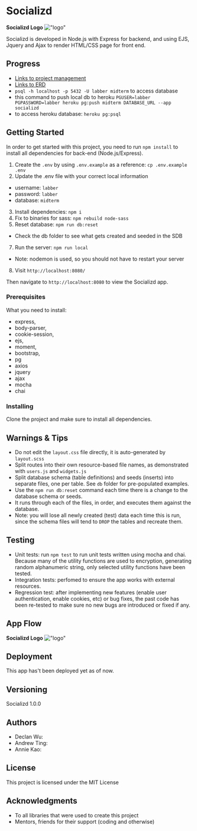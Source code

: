 # Socializd
__Socializd Logo__
!["logo"]("https://github.com/declan-wu/socializd/blob/master/public/images/Screenshot_2019-08-22_18-25-45.png")

Socializd is developed in Node.js with Express for backend, and using EJS, Jquery and Ajax to render HTML/CSS page for front end. 

## Progress
- [Links to project management](https://trello.com/b/EuCSEUBn/socializd)
- [Links to ERD](https://drive.google.com/file/d/1gZUOXyZZURhFwnGKsJqB_tUAejgiRzZ6/view?usp=sharing)
- `psql -h localhost -p 5432 -U labber midterm` to access database
- this command to push local db to heroku `PGUSER=labber PGPASSWORD=labber heroku pg:push midterm DATABASE_URL --app socializd`
- to access heroku database: `heroku pg:psql`

## Getting Started

In order to get started with this project, you need to run `npm install` to install all dependencies for back-end (Node.js/Express). 

1. Create the `.env` by using `.env.example` as a reference: `cp .env.example .env`
2. Update the .env file with your correct local information 
  - username: `labber` 
  - password: `labber` 
  - database: `midterm`
3. Install dependencies: `npm i`
4. Fix to binaries for sass: `npm rebuild node-sass`
5. Reset database: `npm run db:reset`
  - Check the db folder to see what gets created and seeded in the SDB
7. Run the server: `npm run local`
  - Note: nodemon is used, so you should not have to restart your server
8. Visit `http://localhost:8080/`
  
Then navigate to `http://localhost:8080` to view the Socializd app. 

### Prerequisites

What you need to install:

- express,
- body-parser,
- cookie-session,
- ejs,
- moment,
- bootstrap, 
- pg
- axios
- jquery
- ajax
- mocha
- chai

### Installing

Clone the project and make sure to install all dependencies. 

## Warnings & Tips

- Do not edit the `layout.css` file directly, it is auto-generated by `layout.scss`
- Split routes into their own resource-based file names, as demonstrated with `users.js` and `widgets.js`
- Split database schema (table definitions) and seeds (inserts) into separate files, one per table. See `db` folder for pre-populated examples. 
- Use the `npm run db:reset` command each time there is a change to the database schema or seeds. 
- It runs through each of the files, in order, and executes them against the database. 
- Note: you will lose all newly created (test) data each time this is run, since the schema files will tend to `DROP` the tables and recreate them.


## Testing

- Unit tests: run `npm test` to run unit tests written using mocha and chai. 
Because many of the utility functions are used to encryption, generating random alphanumeric string, only selected utility functions have been tested. 
- Integration tests:  perfomed to ensure the app works with external resources. 
- Regression test: after implementing new features (enable user authentication, enable cookies, etc) or bug fixes, the past code has been re-tested to make sure no new bugs are introduced or fixed if any. 

## App Flow

__Socializd Logo__
!["logo"]("https://github.com/declan-wu/socializd/blob/master/public/images/Screenshot_2019-08-22_18-25-45.png")

## Deployment

This app has't been deployed yet as of now. 

## Versioning

Socializd 1.0.0

## Authors

* Declan Wu:
* Andrew Ting:
* Annie Kao: 

## License

This project is licensed under the MIT License

## Acknowledgments

* To all libraries that were used to create this project
* Mentors, friends for their support (coding and otherwise)

